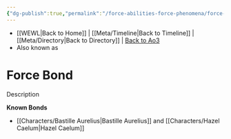 ```yaml
---
{"dg-publish":true,"permalink":"/force-abilities-force-phenomena/force-bond/"}
---
```


- [[WEWL\|Back to Home]] | [[Meta/Timeline\|Back to Timeline]] | [[Meta/Directory\|Back to Directory]] | [Back to Ao3](https://archiveofourown.org/works/19334440/chapters/45992584)
- Also known as 

# Force Bond
Description

**Known Bonds**
- [[Characters/Bastille Aurelius\|Bastille Aurelius]] and [[Characters/Hazel Caelum\|Hazel Caelum]]
